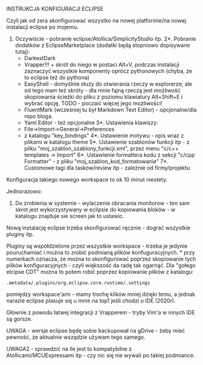 INSTRUKCJA KONFIGURACJI ECLIPSE

Czyli jak od zera skonfigurować wszystko na nowej platformie/na nowej instalacji eclipse po mojemu.

1. Oczywiście - pobranie eclipse/Atollica/SimplicityStudio itp.
2*. Pobranie dodatków z EclipseMarketplace (dodatki będą stopniowo dopisywane tutaj):
	- DarkestDark
	- Vrapper!!! + skrót do niego w postaci Alt+V, podczas instalacji zaznaczyć wszystkie komponenty oprócz pythonowych (chyba, że to eclipse też do pythona)
	- EasyShell  - domyślnie służy do otwierania rzeczy w explorerze, ale od tego mam też skróty - dla mnie fajną rzeczą jest możliwość skopiowania ścieżki do pliku z poziomu klawiatury Alt+Shift+E i wybrać opcję. TODO - poczaić więcej jego możliwości!
	- FluentMark (wcześniej tu był Markdown Text Editor) - opcjonalne/dla repo bloga.
	- Yaml Editor - też opcjonalne
3*. Ustawienia klawiszy:
	- File->Import->General->Preferences
	- z katalogu "key_bindings"
4*. Ustawienie motywu - opis wraz z plikami w katalogu theme
5*. Ustawienie szablonów funkcji itp - z pliku "moj_szablon_szablony_funkcji.xml", przez menu "c/c++ templates -> Import"
6*. Ustawienie formattera kodu z sekcji "c/cpp Formatter" - z pliku "moj_szablon_kod_formatowanie"
7*. Customowe tagi dla tasków/review itp - zależnie od firmy/projektu

Konfiguracja takiego nowego workspace to ok 10 minut niestety.

Jednorazowo:

1. Do zrobienia w systemie - wylaczenie obracania monitorow - ten sam skrot jest wykorzystywany w eclipsie do kopiowania bloków - w katalogu znajduje sie screen jak to ustawic.

Nową instalację eclipse trzeba skonfigurować ręcznie - dograć wszystkie pluginy itp.

Pluginy są współdzielone przez wszystkie workspace - trzeba je jedynie pouruchamiać i można to zrobić podmianą plików konfuguracyjnych.
\* przy numerkach oznacza, że można to skonfigurować poprzez skopiowanie tych plików konfiguracyjnych - czyli większość da radę tak ogarnąć.
Dla "gołego elcipse CDT" można to potem robić poprzez kopiowanie plików z katalogu:
```
.metadata/.plugins/org.eclipse.core.runtime/.settings 
```
pomiędzy workspace'ami - mamy trochę klików mniej dzięki temu, a jednak narazie eclipse plasuje się u mnie na top1 jeśli chodzi o IDE (2020r).

Głównie z powodu łatwej integracji z Vrapperem - tryby Vim'a w innych IDE są gorsze.

UWAGA - wersje eclipse będę sobie backupował na gDrive - żeby mieć pewność, że aktualnie wszędzie używam tego samego.

UWAGA2 - sprawdzić na ile jest to kompatybilne z Atollicami/MCUExpressami itp - czy nic się nie wywali po takiej podmiance.